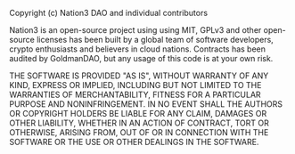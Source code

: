 Copyright (c) Nation3 DAO and individual contributors

Nation3 is an open-source project using using MIT, GPLv3 and other open-source licenses has been built by a global team of software developers, crypto enthusiasts and believers in cloud nations.
Contracts has been audited by GoldmanDAO, but any usage of this code is at your own risk.

THE SOFTWARE IS PROVIDED "AS IS", WITHOUT WARRANTY OF ANY KIND, EXPRESS OR
IMPLIED, INCLUDING BUT NOT LIMITED TO THE WARRANTIES OF MERCHANTABILITY,
FITNESS FOR A PARTICULAR PURPOSE AND NONINFRINGEMENT. IN NO EVENT SHALL THE
AUTHORS OR COPYRIGHT HOLDERS BE LIABLE FOR ANY CLAIM, DAMAGES OR OTHER
LIABILITY, WHETHER IN AN ACTION OF CONTRACT, TORT OR OTHERWISE, ARISING FROM,
OUT OF OR IN CONNECTION WITH THE SOFTWARE OR THE USE OR OTHER DEALINGS IN THE
SOFTWARE.
